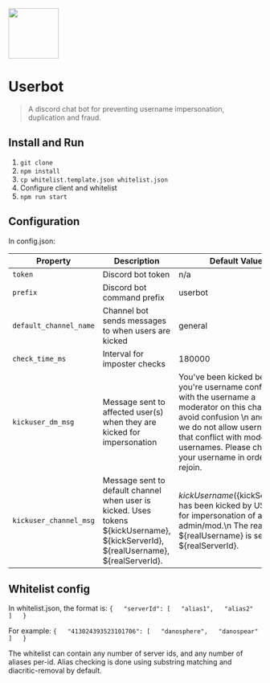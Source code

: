 <img src="https://i.imgur.com/Qjlpot6.png" width="100"/>

# Userbot 
> A discord chat bot for preventing username impersonation, duplication and fraud.

## Install and Run

1. `git clone `
2. `npm install`
3. `cp whitelist.template.json whitelist.json`
4. Configure client and whitelist
5. `npm run start`

## Configuration
In config.json:

| Property | Description | Default Value |
| - | - | - |
| `token` | Discord bot token | n/a |
| `prefix` | Discord bot command prefix | userbot |
| `default_channel_name` | Channel bot sends messages to when users are kicked | general |
| `check_time_ms` | Interval for imposter checks | 180000
| `kickuser_dm_msg` | Message sent to affected user(s) when they are kicked for impersonation | You've been kicked because you're username conflicts with the username a moderator on this channel. To avoid confusion \n and scams we do not allow usernames that conflict with moderator usernames. Please change your username in order to rejoin. |
| `kickuser_channel_msg` | Message sent to default channel when user is kicked. Uses tokens ${kickUsername}, ${kickServerId}, ${realUsername}, ${realServerId}. | ${kickUsername} (${kickServerId}) has been kicked by USERBOT for impersonation of an admin/mod.\n The real ${realUsername} is serverID ${realServerId}. |

## Whitelist config
In whitelist.json, the format is:
`
{  
  "serverId": [  
    "alias1",  
    "alias2"  
  ]  
}
`

For example:
`
{  
  "413024393523101706": [  
    "danosphere",  
    "danospear"  
  ]  
}
`

The whitelist can contain any number of server ids, and any number of aliases per-id. Alias checking is done using substring matching and diacritic-removal by default.
